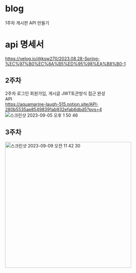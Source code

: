 # blog
1주차 게시판 API 만들기

# api 명세서
https://velog.io/@ksw270/2023.08.28-Spring-%EC%97%B0%EC%8A%B5%ED%95%98%EA%B8%B0-1


## 2주차
2주차 로그인 회원가입, 게시글 JWT토큰방식 접근 완성<br>
API<br>
https://aquamarine-laugh-515.notion.site/API-280b5535ae85498391ab932efab6dbd5?pvs=4<br>
![스크린샷 2023-09-05 오후 1 50 46](https://github.com/dewey-89/blog/assets/140939516/6fae09a2-88d5-401b-a616-f2e5e32df21d)


## 3주차


<img width="409" alt="스크린샷 2023-09-09 오전 11 42 30" src="https://github.com/dewey-89/blog/assets/140939516/2ca3bb53-f77b-48d1-ac89-06e3e1c2e0a9">



